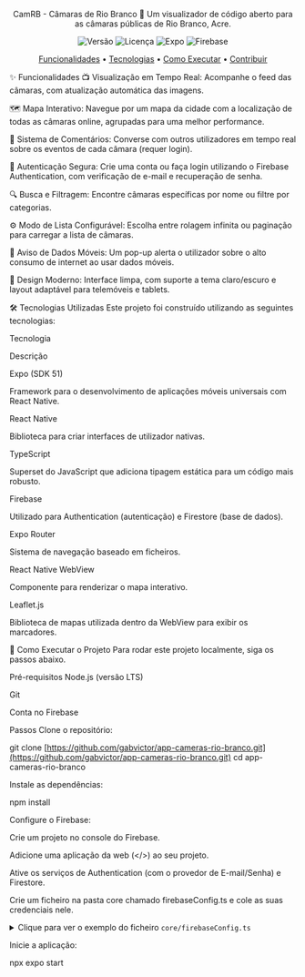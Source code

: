 <div align="center">

CamRB - Câmaras de Rio Branco 📸
Um visualizador de código aberto para as câmaras públicas de Rio Branco, Acre.

</div>

<p align="center">
<img alt="Versão" src="https://www.google.com/search?q=https://img.shields.io/badge/version-1.0.0-blue%3Fstyle%3Dfor-the-badge%26logo%3Dnone">
<img alt="Licença" src="https://www.google.com/search?q=https://img.shields.io/badge/license-MIT-green%3Fstyle%3Dfor-the-badge%26logo%3Dnone">
<img alt="Expo" src="https://www.google.com/search?q=https://img.shields.io/badge/Expo-51-black%3Fstyle%3Dfor-the-badge%26logo%3Dexpo">
<img alt="Firebase" src="https://www.google.com/search?q=https://img.shields.io/badge/Firebase-FFCA28%3Fstyle%3Dfor-the-badge%26logo%3Dfirebase%26logoColor%3Dblack">
</p>

<!-- Opcional: Adicione um GIF ou uma imagem do seu aplicativo aqui para um maior impacto visual. -->

<!--
<p align="center">
<img src="URL_DO_SEU_GIF_OU_IMAGEM_AQUI" alt="Demonstração do App" width="300"/>
</p>
-->

<p align="center">
<a href="#-funcionalidades">Funcionalidades</a> •
<a href="#-tecnologias-utilizadas">Tecnologias</a> •
<a href="#-como-executar-o-projeto">Como Executar</a> •
<a href="#-como-contribuir">Contribuir</a>
</p>

✨ Funcionalidades
📺 Visualização em Tempo Real: Acompanhe o feed das câmaras, com atualização automática das imagens.

🗺️ Mapa Interativo: Navegue por um mapa da cidade com a localização de todas as câmaras online, agrupadas para uma melhor performance.

💬 Sistema de Comentários: Converse com outros utilizadores em tempo real sobre os eventos de cada câmara (requer login).

🔐 Autenticação Segura: Crie uma conta ou faça login utilizando o Firebase Authentication, com verificação de e-mail e recuperação de senha.

🔍 Busca e Filtragem: Encontre câmaras específicas por nome ou filtre por categorias.

⚙️ Modo de Lista Configurável: Escolha entre rolagem infinita ou paginação para carregar a lista de câmaras.

📱 Aviso de Dados Móveis: Um pop-up alerta o utilizador sobre o alto consumo de internet ao usar dados móveis.

🎨 Design Moderno: Interface limpa, com suporte a tema claro/escuro e layout adaptável para telemóveis e tablets.

🛠️ Tecnologias Utilizadas
Este projeto foi construído utilizando as seguintes tecnologias:

Tecnologia

Descrição

Expo (SDK 51)

Framework para o desenvolvimento de aplicações móveis universais com React Native.

React Native

Biblioteca para criar interfaces de utilizador nativas.

TypeScript

Superset do JavaScript que adiciona tipagem estática para um código mais robusto.

Firebase

Utilizado para Authentication (autenticação) e Firestore (base de dados).

Expo Router

Sistema de navegação baseado em ficheiros.

React Native WebView

Componente para renderizar o mapa interativo.

Leaflet.js

Biblioteca de mapas utilizada dentro da WebView para exibir os marcadores.

🚀 Como Executar o Projeto
Para rodar este projeto localmente, siga os passos abaixo.

Pré-requisitos
Node.js (versão LTS)

Git

Conta no Firebase

Passos
Clone o repositório:

git clone [https://github.com/gabvictor/app-cameras-rio-branco.git](https://github.com/gabvictor/app-cameras-rio-branco.git)
cd app-cameras-rio-branco

Instale as dependências:

npm install

Configure o Firebase:

Crie um projeto no console do Firebase.

Adicione uma aplicação da web (</>) ao seu projeto.

Ative os serviços de Authentication (com o provedor de E-mail/Senha) e Firestore.

Crie um ficheiro na pasta core chamado firebaseConfig.ts e cole as suas credenciais nele.

<details>
<summary>Clique para ver o exemplo do ficheiro <code>core/firebaseConfig.ts</code></summary>

// core/firebaseConfig.ts
import { initializeApp } from 'firebase/app';
import { getAuth } from 'firebase/auth';
import { getFirestore } from 'firebase/firestore';

// Cole as suas credenciais do Firebase aqui
const firebaseConfig = {
  apiKey: "SUA_API_KEY",
  authDomain: "SEU_AUTH_DOMAIN",
  projectId: "SEU_PROJECT_ID",
  storageBucket: "SEU_STORAGE_BUCKET",
  messagingSenderId: "SEU_MESSAGING_SENDER_ID",
  appId: "SEU_APP_ID"
};

const app = initializeApp(firebaseConfig);
export const auth = getAuth(app);
export const db = getFirestore(app);

</details>

Inicie a aplicação:

npx expo start
